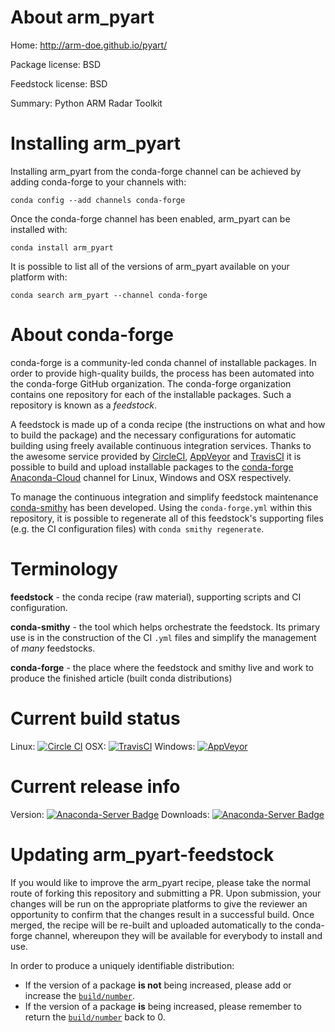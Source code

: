 About arm_pyart
===============

Home: http://arm-doe.github.io/pyart/

Package license: BSD

Feedstock license: BSD

Summary: Python ARM Radar Toolkit



Installing arm_pyart
====================

Installing arm_pyart from the conda-forge channel can be achieved by adding conda-forge to your channels with:

```
conda config --add channels conda-forge
```

Once the conda-forge channel has been enabled, arm_pyart can be installed with:

```
conda install arm_pyart
```

It is possible to list all of the versions of arm_pyart available on your platform with:

```
conda search arm_pyart --channel conda-forge
```


About conda-forge
=================

conda-forge is a community-led conda channel of installable packages.
In order to provide high-quality builds, the process has been automated into the
conda-forge GitHub organization. The conda-forge organization contains one repository 
for each of the installable packages. Such a repository is known as a *feedstock*.

A feedstock is made up of a conda recipe (the instructions on what and how to build
the package) and the necessary configurations for automatic building using freely
available continuous integration services. Thanks to the awesome service provided by
[CircleCI](https://circleci.com/), [AppVeyor](http://www.appveyor.com/)
and [TravisCI](https://travis-ci.org/) it is possible to build and upload installable
packages to the [conda-forge](https://anaconda.org/conda-forge)
[Anaconda-Cloud](http://docs.anaconda.org/) channel for Linux, Windows and OSX respectively.

To manage the continuous integration and simplify feedstock maintenance
[conda-smithy](http://github.com/conda-forge/conda-smithy) has been developed.
Using the ``conda-forge.yml`` within this repository, it is possible to regenerate all of
this feedstock's supporting files (e.g. the CI configuration files) with ``conda smithy regenerate``.


Terminology
===========

**feedstock** - the conda recipe (raw material), supporting scripts and CI configuration.

**conda-smithy** - the tool which helps orchestrate the feedstock.
                   Its primary use is in the construction of the CI ``.yml`` files
                   and simplify the management of *many* feedstocks.

**conda-forge** - the place where the feedstock and smithy live and work to
                  produce the finished article (built conda distributions)

Current build status
====================
Linux: [![Circle CI](https://circleci.com/gh/conda-forge/arm_pyart-feedstock.svg?style=svg)](https://circleci.com/gh/conda-forge/arm_pyart-feedstock)
OSX: [![TravisCI](https://travis-ci.org/conda-forge/arm_pyart-feedstock.svg?branch=master)](https://travis-ci.org/conda-forge/arm_pyart-feedstock) 
Windows: [![AppVeyor](https://ci.appveyor.com/api/projects/status/github/conda-forge/arm_pyart-feedstock?svg=True)](https://ci.appveyor.com/project/conda-forge/arm_pyart-feedstock/branch/master)

Current release info
====================
Version: [![Anaconda-Server Badge](https://anaconda.org/conda-forge/arm_pyart/badges/version.svg)](https://anaconda.org/conda-forge/arm_pyart)
Downloads: [![Anaconda-Server Badge](https://anaconda.org/conda-forge/arm_pyart/badges/downloads.svg)](https://anaconda.org/conda-forge/arm_pyart)


Updating arm_pyart-feedstock
============================

If you would like to improve the arm_pyart recipe, please take the normal
route of forking this repository and submitting a PR. Upon submission, your changes will
be run on the appropriate platforms to give the reviewer an opportunity to confirm that the
changes result in a successful build. Once merged, the recipe will be re-built and uploaded
automatically to the conda-forge channel, whereupon they will be available for everybody to
install and use.

In order to produce a uniquely identifiable distribution:
 * If the version of a package **is not** being increased, please add or increase
   the [``build/number``](http://conda.pydata.org/docs/building/meta-yaml.html#build-number-and-string). 
 * If the version of a package **is** being increased, please remember to return
   the [``build/number``](http://conda.pydata.org/docs/building/meta-yaml.html#build-number-and-string)
   back to 0.

